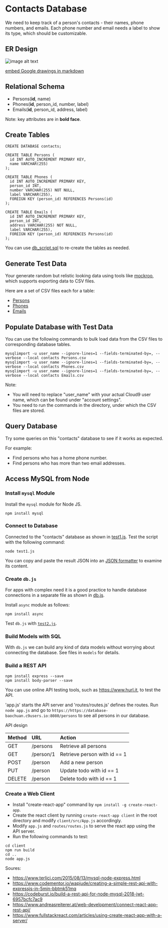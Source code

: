 # Contacts Database
We need to keep track of a person's contacts - their names, phone numbers, and emails. Each phone number and email needs a label to show its type, which should be customizable.

## ER Design
<img src="https://docs.google.com/drawings/d/1xIJdWtBO2F4-xoLhN2m_FogfX2iqobTM4iFs8sd0HoU/export/png"
alt="image alt text"/>

[embed Google drawings in markdown](https://github.com/evbacher/gd2md-html/wiki/Google-Drawings-by-reference)

## Relational Schema
* Persons(__id__, name)
* Phones(__id__, person_id, number, label)
* Emails(__id__, person_id, address, label)

Note: key attributes are in __bold face__.

## Create Tables
```
CREATE DATABASE contacts;

CREATE TABLE Persons (
  id INT AUTO_INCREMENT PRIMARY KEY,
  name VARCHAR(255)
);

CREATE TABLE Phones (
  id INT AUTO_INCREMENT PRIMARY KEY,
  person_id INT,
  number VARCHAR(255) NOT NULL,
  label VARCHAR(255),
  FOREIGN KEY (person_id) REFERENCES Persons(id)
);

CREATE TABLE Emails (
  id INT AUTO_INCREMENT PRIMARY KEY,
  person_id INT,
  address VARCHAR(255) NOT NULL,
  label VARCHAR(255),
  FOREIGN KEY (person_id) REFERENCES Persons(id)
);
```
You can use [db_script.sql](./db_script.sql) to re-create the tables as needed.

## Generate Test Data
Your generate random but relistic looking data using tools like
[mockroo](https://www.mockaroo.com/), which supports exporting data to
CSV files.

Here are a set of CSV files each for a table:
* [Persons](./Persons.csv)
* [Phones](./Phones.csv)
* [Emails](./Emails.csv)

## Populate Database with Test Data
You can use the following commands to bulk load data from the CSV files
to corresponding database tables.
```
mysqlimport -u user_name --ignore-lines=1 --fields-terminated-by=, --verbose --local contacts Persons.csv
mysqlimport -u user_name --ignore-lines=1 --fields-terminated-by=, --verbose --local contacts Phones.csv
mysqlimport -u user_name --ignore-lines=1 --fields-terminated-by=, --verbose --local contacts Emails.csv
```
Note:
* You will need to replace "user_name" with your actual Cloud9 user name,
which can be found under "account settings".
* You need to run the commands in the directory, under which the CSV files are
  stored.

## Query Database
Try some queries on this "contacts" database to see if it works as expected.

For example:
* Find persons who has a home phone number.
* Find persons who has more than two email addresses.

## Access MySQL from Node
### Install `mysql` Module
Install the `mysql` module for Node JS.
```
npm install mysql
```
### Connect to Database
Connected to the "contacts" database as shown in [test1.js](./test1.js). Test
the script with the following command:
```
node test1.js
```
You can copy and paste the result JSON into an [JSON formatter](https://jsoneditoronline.org/)
to examine its content.

### Create `db.js`
For apps with complex need it is a good practice to handle database connections
in a separate file as shown in [db.js](./db.js).

Install `async` module as follows:
```
npm install async
```
Test `db.js` with [`test2.js`](./test2.js).

### Build Models with SQL
With `db.js` we can build any kind of data models without worrying about
connecting the database. See files in `models` for details.

### Build a REST API

```
npm install express --save
npm install body-parser --save
```
You can use online API testing tools, such as https://www.hurl.it, to test the API.

'app.js' starts the API server and 'routes/routes.js' defines the routes. Run
`node app.js` and go to `https://https://database-baochuan.c9users.io:8080/persons`
to see all persons in our database.

API design

| Method | URL | Action |
|:----------|:---------|:---------|
|GET        |/persons  |Retrieve all persons|
|GET        |/person/1 |Retrieve person with id == 1|
|POST       |/person   |Add a new person|
|PUT        |/person   |Update todo with id == 1|
|DELETE     |/person   |Delete todo with id == 1|

### Create a Web Client
* Install "create-react-app" command by `npm install -g create-react-app`.
* Create the react client by running `create-react-app client` in the root
directory and modify `client/src/App.js` accordingly.
* Modify `app.js` and `routes/routes.js` to serve the react app using the API
  server.
* Run the following commands to test:
```
cd client
npm run build
cd ..
node app.js
```

Soures:
* https://www.terlici.com/2015/08/13/mysql-node-express.html
* https://www.codementor.io/wapjude/creating-a-simple-rest-api-with-expressjs-in-5min-bbtmk51mq
* https://codeburst.io/build-a-rest-api-for-node-mysql-2018-jwt-6957bcfc7ac9
* https://www.andreasreiterer.at/web-development/connect-react-app-rest-api/
* https://www.fullstackreact.com/articles/using-create-react-app-with-a-server/

